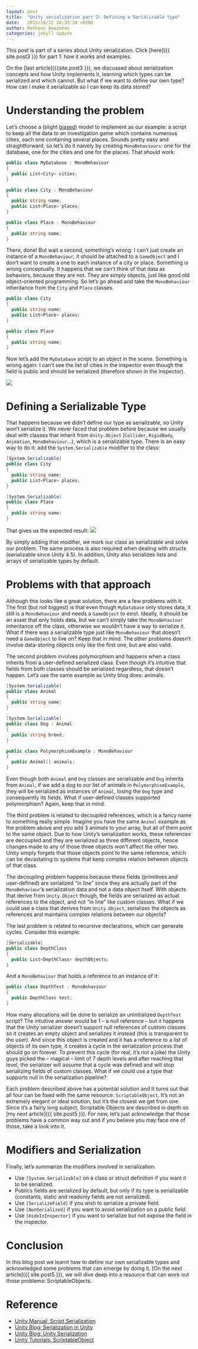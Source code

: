 ```yaml
---
layout: post
title:  "Unity serialization part 2: Defining a Serializable type"
date:   2015/10/22 20:33:38 +0200
author: Matheus Amazonas
categories: jekyll update
---
```

This post is part of a series about Unity serialization. Click [here]({{ site.post3 }}) for part 1: how it works and examples.

On the [last article]({{site.post3 }}), we discussed about serialization concepts and how Unity implements it, learning which types can be serialized and which cannot. But what if we want to define our own type? How can I make it serializable so I can keep its data stored?

# Understanding the problem

Let’s choose a (slight [biased](https://play.google.com/store/apps/details?id=cc.lumentech.operacaoabaporu&hl=en)) model to implement as our example: a script to keep all the data to an investigation game which contains numerous cities, each one containing several places. Sounds pretty easy and straightforward, so let’s do it naively by creating `MonoBehaviours`: one for the database, one for the cities and one for the places. That should work:

```csharp
public class MyDatabase : MonoBehaviour
{
  public List<City> cities;
}

public class City : MonoBehaviour
{
  public string name;
  public List<Place> places;
}

public class Place : MonoBehaviour 
{
  public string name;
}
```

There, done! But wait a second, something’s wrong: I can’t just create an instance of a `MonoBehaviour`, it should be attached to a `GameObject` and I don’t want to create a one to each instance of a city or place. Something is wrong conceptually. It happens that we can’t think of that data as behaviors, because they are not. They are simply objects, just like good old object-oriented programming. So let’s go ahead and take the `MonoBehaviour` inheritance from the `City` and `Place` classes.

```csharp
public class City
{
  public string name;
  public List<Place> places;
}

public class Place 
{
  public string name;
}
```

Now let’s add the `MyDatabase` script to an object in the scene. Something is wrong again: I can’t see the list of cities in the inspector even though the field is public and should be serialized (therefore shown in the inspector).

![](/assets/images/post4/screen-shot-2015-09-20-at-7-47-14-pm.png)

# Defining a Serializable Type

That happens because we didn’t define our type as serializable, so Unity won’t serialize it. We never faced that problem before because we usually deal with classes that inherit from `Unity.Object` (`Collider`, `RigidBody`, `Animation`, `MonoBehaviour`…), which is a serializable type. There is an easy way to do it: add the `System.Serializable` modifier to the class:

```csharp
[System.Serializable]
public class City 
{
  public string name;
  public List<Place> places;
}

[System.Serializable]
public class Place 
{
  public string name;
}
```

That gives us the expected result:
![](/assets/images/post4/screen-shot-2015-09-20-at-7-52-02-pm.png)

By simply adding that modifier, we mark our class as serializable and solve our problem. The same process is also required when dealing with structs (serializable since Unity 4.5). In addition, Unity also serializes lists and arrays of serializable types by default.

# Problems with that approach

Although this looks like a great solution, there are a few problems with it. The first (but not biggest) is that even though `MyDatabase` only stores data, it still is a `MonoBehaviour` and needs a `GameObject` to exist. Ideally, it should be an asset that only holds data, but we can’t simply take the `MonoBehaviour` inheritance off the class, otherwise we wouldn’t have a way to serialize it. What if there was a serializable type just like `MonoBehaviour` that doesn’t need a `GameObject` to live on? Keep that in mind. The other problems doesn’t involve data-storing objects only like the first one, but are also valid.

The second problem involves polymorphism and happens when a class inherits from a user-defined serialized class. Even though it’s intuitive that fields from both classes should be serialized regardless, that doesn’t happen. Let’s use the same example as Unity blog does: animals.

```csharp
[System.Serializable]
public class Animal 
{
  public string name;
}

[System.Serializable]
public class Dog : Animal 
{
  public string breed;
}

public class PolymorphismExample : MonoBehaviour 
{
  public Animal[] animals;
}
```

Even though both `Animal` and `Dog` classes are serializable and `Dog` inherits from `Animal`, if we add a dog to our list of animals in `PolymorphismExample`, they will be serialized as instances of `Animal`, losing the `Dog` type and consequently its fields. What if user-defined classes supported polymorphism? Again, keep that in mind.

The third problem is related to decoupled references, which is a fancy name to something really simple. Imagine you have the same `Animal` example as the problem above and you add 3 animals to your array, but all of them point to the same object. Due to how Unity’s serialization works, these references are decoupled and they are serialized as three different objects, hence changes made to any of those three objects won’t affect the other two. Unity simply forgets that those objects point to the same reference, which can be devastating to systems that keep complex relation between objects of that class.

The decoupling problem happens because these fields (primitives and user-defined) are serialized “in line” since they are actually part of the `MonoBehaviour`’s serialization data and not a data object itself. With objects that derive from `Unity.Object` though, the fields are serialized as actual references to the object, and not “in line” like custom classes. What if we could use a class that derives from `Unity.Object`, serializes the objects as references and maintains complex relations between our objects?

The last problem is related to recursive declarations, which can generate cycles. Consider this example:

```csharp
[Serializable]
public class DepthClass  
{
  public List<DepthClass> depthObjects; 
}
```

And a `MonoBehaviour` that holds a reference to an instance of it:

```csharp
public class DepthTest : MonoBehaviour 
{
  public DepthClass test;
}
```

How many allocations will be done to serialize an uninitialized `DepthTest` script? The intuitive answer would be 1 – a null reference – but it happens that the Unity serializer doesn’t support null references of custom classes so it creates an empty object and serializes it instead (this is transparent to the user). And since this object is created and it has a reference to a list of objects of its own type, it creates a cycle in the serialization process that should go on forever. To prevent this cycle (for real, it’s not a joke) the Unity guys picked the – magical – limit of 7 depth levels and after reaching that level, the serializer will assume that a cycle was defined and will stop serializing fields of custom classes. What if we could use a type that supports null in the serialization pipeline?

Each problem described above has a potential solution and It turns out that all four can be fixed with the same resource: `ScriptableObject`. It’s not an extremely elegant or ideal solution, but it’s the closest we get from one. Since it’s a fairly long subject, Scriptable Objects are described in depth on [my next article]({{ site.post5 }}). For now, let’s just acknowledge that those problems have a common way out and if you believe you may face one of those, take a look into it.

# Modifiers and Serialization

Finally, let’s summarize the modifiers involved in serialization.

- Use `[System.Serializable]` on a class or struct definition if you want it to be serialized.
- Publics fields are serialized by default, but only if its type is serializable (constants, static and readonly fields are not serialized).
- Use `[SerializeField]` if you wish to serialize a private field.
- Use `[NonSerialized]` if you want to avoid serialization on a public field.
- Use `[HideInInspector]` if you want to serialize but not expose the field in the inspector.

# Conclusion

In this blog post we learnt how to define our own serializable types and acknowledged some problems that can emerge by doing it. [On the next article]({{ site.post5 }}), we will dive deep into a resource that can work out those problems: ScriptableObjects.

# Reference

- [Unity Manual: Script Serialization](http://docs.unity3d.com/Manual/script-Serialization.html)
- [Unity Blog: Serialization in Unity](http://blogs.unity3d.com/2014/06/24/serialization-in-unity/)
- [Unity Blog: Unity Serialization](http://blogs.unity3d.com/2012/10/25/unity-serialization/)
- [Unity Tutorials: ScriptableObject](https://unity3d.com/learn/tutorials/modules/beginner/live-training-archive/scriptable-objects)